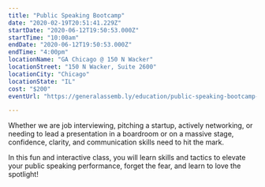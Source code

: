 ```yaml
---
title: "Public Speaking Bootcamp"
date: "2020-02-19T20:51:41.229Z"
startDate: "2020-06-12T19:50:53.000Z"
startTime: "10:00am"
endDate: "2020-06-12T19:50:53.000Z"
endTime: "4:00pm"
locationName: "GA Chicago @ 150 N Wacker"
locationStreet: "150 N Wacker, Suite 2600"
locationCity: "Chicago"
locationState: "IL"
cost: "$200"
eventUrl: "https://generalassemb.ly/education/public-speaking-bootcamp-1d3f640f-4290-4c16-97c4-c8401dde2a3d/chicago/103575"

---
```


Whether we are job interviewing, pitching a startup, actively networking, or needing to lead a presentation in a boardroom or on a massive stage, confidence, clarity, and communication skills need to hit the mark.

In this fun and interactive class, you will learn skills and tactics to elevate your public speaking performance, forget the fear, and learn to love the spotlight!

